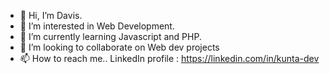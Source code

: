 - 👋 Hi, I’m Davis.
- 👀 I’m interested in Web Development.
- 🌱 I’m currently learning Javascript and PHP.
- 💞️ I’m looking to collaborate on Web dev projects 
- 📫 How to reach me.. LinkedIn profile : https://linkedin.com/in/kunta-dev

<!---
kunta969/kunta969 is a ✨ special ✨ repository because its `README.md` (this file) appears on your GitHub profile.
You can click the Preview link to take a look at your changes.
--->
